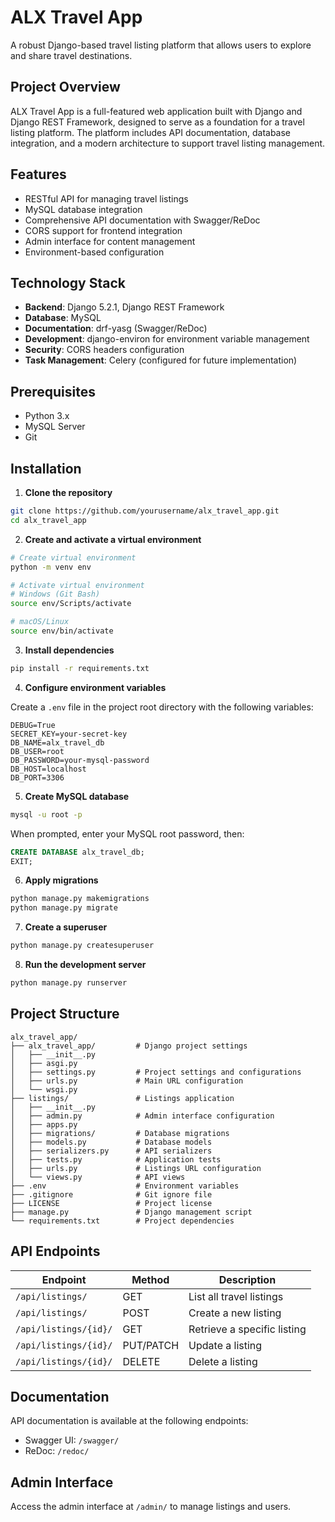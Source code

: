 # ALX Travel App

A robust Django-based travel listing platform that allows users to explore and share travel destinations.

## Project Overview

ALX Travel App is a full-featured web application built with Django and Django REST Framework, designed to serve as a foundation for a travel listing platform. The platform includes API documentation, database integration, and a modern architecture to support travel listing management.

## Features

- RESTful API for managing travel listings
- MySQL database integration
- Comprehensive API documentation with Swagger/ReDoc
- CORS support for frontend integration
- Admin interface for content management
- Environment-based configuration

## Technology Stack

- **Backend**: Django 5.2.1, Django REST Framework
- **Database**: MySQL
- **Documentation**: drf-yasg (Swagger/ReDoc)
- **Development**: django-environ for environment variable management
- **Security**: CORS headers configuration
- **Task Management**: Celery (configured for future implementation)

## Prerequisites

- Python 3.x
- MySQL Server
- Git

## Installation

1. **Clone the repository**

```bash
git clone https://github.com/yourusername/alx_travel_app.git
cd alx_travel_app
```

2. **Create and activate a virtual environment**

```bash
# Create virtual environment
python -m venv env

# Activate virtual environment
# Windows (Git Bash)
source env/Scripts/activate

# macOS/Linux
source env/bin/activate
```

3. **Install dependencies**

```bash
pip install -r requirements.txt
```

4. **Configure environment variables**

Create a `.env` file in the project root directory with the following variables:

```
DEBUG=True
SECRET_KEY=your-secret-key
DB_NAME=alx_travel_db
DB_USER=root
DB_PASSWORD=your-mysql-password
DB_HOST=localhost
DB_PORT=3306
```

5. **Create MySQL database**

```bash
mysql -u root -p
```

When prompted, enter your MySQL root password, then:

```sql
CREATE DATABASE alx_travel_db;
EXIT;
```

6. **Apply migrations**

```bash
python manage.py makemigrations
python manage.py migrate
```

7. **Create a superuser**

```bash
python manage.py createsuperuser
```

8. **Run the development server**

```bash
python manage.py runserver
```

## Project Structure

```
alx_travel_app/
├── alx_travel_app/         # Django project settings
│   ├── __init__.py
│   ├── asgi.py
│   ├── settings.py         # Project settings and configurations
│   ├── urls.py             # Main URL configuration
│   └── wsgi.py
├── listings/               # Listings application
│   ├── __init__.py
│   ├── admin.py            # Admin interface configuration
│   ├── apps.py
│   ├── migrations/         # Database migrations
│   ├── models.py           # Database models
│   ├── serializers.py      # API serializers
│   ├── tests.py            # Application tests
│   ├── urls.py             # Listings URL configuration
│   └── views.py            # API views
├── .env                    # Environment variables
├── .gitignore              # Git ignore file
├── LICENSE                 # Project license
├── manage.py               # Django management script
└── requirements.txt        # Project dependencies
```

## API Endpoints

| Endpoint | Method | Description |
|----------|--------|-------------|
| `/api/listings/` | GET | List all travel listings |
| `/api/listings/` | POST | Create a new listing |
| `/api/listings/{id}/` | GET | Retrieve a specific listing |
| `/api/listings/{id}/` | PUT/PATCH | Update a listing |
| `/api/listings/{id}/` | DELETE | Delete a listing |

## Documentation

API documentation is available at the following endpoints:

- Swagger UI: `/swagger/`
- ReDoc: `/redoc/`

## Admin Interface

Access the admin interface at `/admin/` to manage listings and users.
